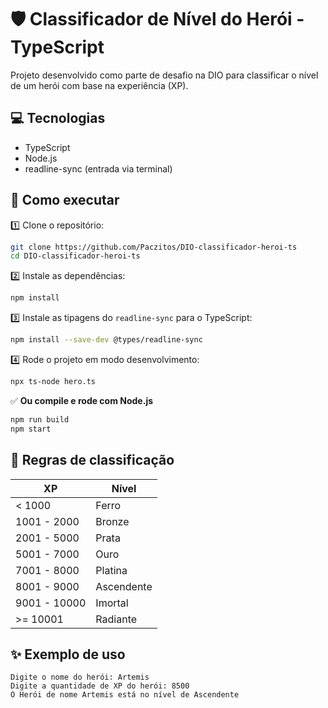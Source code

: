 # 🛡️ Classificador de Nível do Herói - TypeScript

Projeto desenvolvido como parte de desafio na DIO para classificar o nível de um herói com base na experiência (XP).

## 💻 Tecnologias

- TypeScript
- Node.js
- readline-sync (entrada via terminal)

## 🚀 Como executar

1️⃣ Clone o repositório:
```bash
git clone https://github.com/Paczitos/DIO-classificador-heroi-ts
cd DIO-classificador-heroi-ts
```

2️⃣ Instale as dependências:
```bash
npm install
```

3️⃣ Instale as tipagens do `readline-sync` para o TypeScript:
```bash
npm install --save-dev @types/readline-sync
```

4️⃣ Rode o projeto em modo desenvolvimento:
```bash
npx ts-node hero.ts
```

✅ **Ou compile e rode com Node.js**
```bash
npm run build
npm start
```

## 📌 Regras de classificação

| XP                 | Nível      |
|--------------------|------------|
| < 1000             | Ferro      |
| 1001 - 2000        | Bronze     |
| 2001 - 5000        | Prata      |
| 5001 - 7000        | Ouro       |
| 7001 - 8000        | Platina    |
| 8001 - 9000        | Ascendente |
| 9001 - 10000       | Imortal    |
| >= 10001           | Radiante   |

## ✨ Exemplo de uso

```
Digite o nome do herói: Artemis
Digite a quantidade de XP do herói: 8500
O Herói de nome Artemis está no nível de Ascendente
```